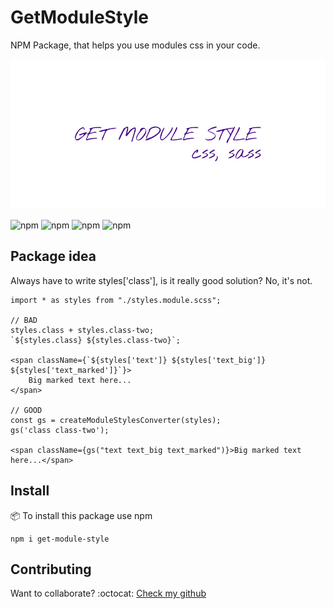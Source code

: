 # GetModuleStyle
NPM Package, that helps you use modules css in your code.

![Logo](./logo.jpg)

![npm](https://img.shields.io/npm/v/get-module-style?color=green) <!-- version -->
![npm](https://img.shields.io/bundlephobia/min/get-module-style?color=green) <!-- size -->
![npm](https://img.shields.io/npm/dm/get-module-style?color=green) <!-- downloads -->
![npm](https://img.shields.io/npm/l/get-module-style?color=green ) <!-- licence -->

## Package idea
Always have to write styles['class'], is it really good solution? No, it's not. 

``` tsx
import * as styles from "./styles.module.scss";

// BAD
styles.class + styles.class-two;
`${styles.class} ${styles.class-two}`;

<span className={`${styles['text']} ${styles['text_big']} ${styles['text_marked']}`}>
    Big marked text here...
</span>

// GOOD
const gs = createModuleStylesConverter(styles);
gs('class class-two');

<span className={gs("text text_big text_marked")}>Big marked text here...</span>
```

## Install
:package: To install this package use npm

    npm i get-module-style

## Contributing
Want to collaborate? 
:octocat: <a href="https://github.com/Kostayne/get-module-style">Check my github</a>